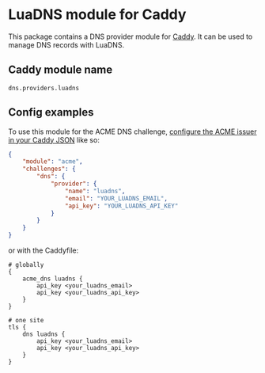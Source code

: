 LuaDNS module for Caddy
===========================

This package contains a DNS provider module for [Caddy](https://github.com/caddyserver/caddy). It can be used to manage DNS records with LuaDNS.

## Caddy module name

```
dns.providers.luadns
```

## Config examples

To use this module for the ACME DNS challenge, [configure the ACME issuer in your Caddy JSON](https://caddyserver.com/docs/json/apps/tls/automation/policies/issuer/acme/) like so:

```json
{
	"module": "acme",
	"challenges": {
		"dns": {
			"provider": {
				"name": "luadns",
				"email": "YOUR_LUADNS_EMAIL",
				"api_key": "YOUR_LUADNS_API_KEY"
			}
		}
	}
}
```

or with the Caddyfile:

```Caddyfile
# globally
{
	acme_dns luadns {
		api_key <your_luadns_email>
		api_key <your_luadns_api_key>
	}
}
```

```Caddyfile
# one site
tls {
	dns luadns {
		api_key <your_luadns_email>
		api_key <your_luadns_api_key>
	}
}
```
